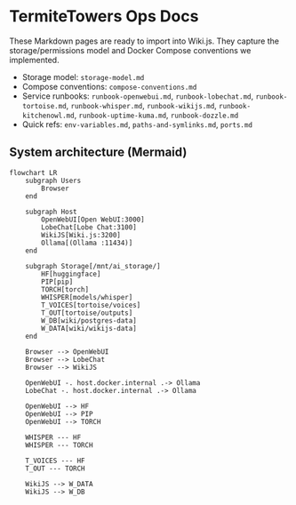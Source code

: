 <!--
TermiteTowers Continuous Code Management Header TEMPLATE
% ccm_modify_date: 2025-08-31 12:26:15 %
% ccm_author: mpegg %
% ccm_author_email: mpegg@hotmail.com %
% ccm_repo: https://github.com/mpegg007/TermiteTowers.git %
% ccm_branch: dev1 %
% ccm_object_id: wiki/README.md:0 %
% ccm_commit_id: unknown %
% ccm_commit_count: 0 %
% ccm_commit_message: unknown %
% ccm_commit_author: unknown %
% ccm_commit_email: unknown %
% ccm_commit_date: 1970-01-01 00:00:00 +0000 %
% ccm_file_last_modified: 2025-08-31 12:26:15 %
% ccm_file_name: README.md %
% ccm_file_type: text/plain %
% ccm_file_encoding: us-ascii %
% ccm_file_eol: CRLF %
% ccm_path: wiki/README.md %
% ccm_blob_sha: c3908269e34275c258ef17b3a20f9b920807ceb1 %
% ccm_exec: no %
% ccm_size: 2090 %
% ccm_tag:  %
tt-ccm.header.end
-->

# TermiteTowers Ops Docs

These Markdown pages are ready to import into Wiki.js. They capture the storage/permissions model and Docker Compose conventions we implemented.

- Storage model: `storage-model.md`
- Compose conventions: `compose-conventions.md`
- Service runbooks: `runbook-openwebui.md`, `runbook-lobechat.md`, `runbook-tortoise.md`, `runbook-whisper.md`, `runbook-wikijs.md`, `runbook-kitchenowl.md`, `runbook-uptime-kuma.md`, `runbook-dozzle.md`
- Quick refs: `env-variables.md`, `paths-and-symlinks.md`, `ports.md`

## System architecture (Mermaid)

```mermaid
flowchart LR
	subgraph Users
		Browser
	end

	subgraph Host
		OpenWebUI[Open WebUI:3000]
		LobeChat[Lobe Chat:3100]
		WikiJS[Wiki.js:3200]
		Ollama[(Ollama :11434)]
	end

	subgraph Storage[/mnt/ai_storage/]
		HF[huggingface]
		PIP[pip]
		TORCH[torch]
		WHISPER[models/whisper]
		T_VOICES[tortoise/voices]
		T_OUT[tortoise/outputs]
		W_DB[wiki/postgres-data]
		W_DATA[wiki/wikijs-data]
	end

	Browser --> OpenWebUI
	Browser --> LobeChat
	Browser --> WikiJS

	OpenWebUI -. host.docker.internal .-> Ollama
	LobeChat -. host.docker.internal .-> Ollama

	OpenWebUI --> HF
	OpenWebUI --> PIP
	OpenWebUI --> TORCH

	WHISPER --- HF
	WHISPER --- TORCH

	T_VOICES --- HF
	T_OUT --- TORCH

	WikiJS --> W_DATA
	WikiJS --> W_DB
```

